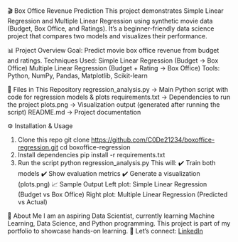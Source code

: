 🎬 Box Office Revenue Prediction
This project demonstrates Simple Linear Regression and Multiple Linear Regression using synthetic movie data (Budget, Box Office, and Ratings).
It’s a beginner-friendly data science project that compares two models and visualizes their performance.

📊 Project Overview
Goal: Predict movie box office revenue from budget and ratings.
Techniques Used:
Simple Linear Regression (Budget → Box Office)
Multiple Linear Regression (Budget + Rating → Box Office)
Tools: Python, NumPy, Pandas, Matplotlib, Scikit-learn

📂 Files in This Repository
regression_analysis.py → Main Python script with code for regression models & plots
requirements.txt → Dependencies to run the project
plots.png → Visualization output (generated after running the script)
README.md → Project documentation

⚙️ Installation & Usage
1. Clone this repo
git clone https://github.com/C0De21234/boxoffice-regression.git
cd boxoffice-regression
2. Install dependencies
pip install -r requirements.txt
3. Run the script
python regression_analysis.py
This will:
✔️ Train both models
✔️ Show evaluation metrics
✔️ Generate a visualization (plots.png)
📈 Sample Output
Left plot: Simple Linear Regression (Budget vs Box Office)
Right plot: Multiple Linear Regression (Predicted vs Actual)

🙋 About Me
I am an aspiring Data Scientist, currently learning Machine Learning, Data Science, and Python programming. This project is part of my portfolio to showcase hands-on learning.
🔗 Let’s connect: [LinkedIn](linkedin.com/in/harshit-yadav-0899282a7)  
